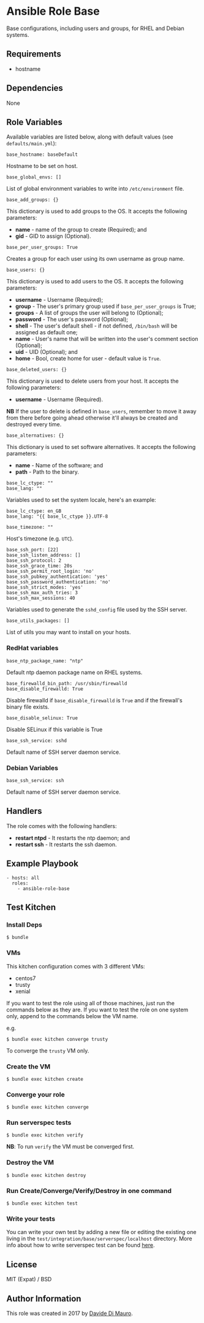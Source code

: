# Ansible Role Base

Base configurations, including users and groups, for RHEL and Debian systems.

## Requirements

* hostname

## Dependencies

None

## Role Variables

Available variables are listed below, along with default values (see `defaults/main.yml`):

```
base_hostname: baseDefault
```

Hostname to be set on host.

```
base_global_envs: []
```

List of global environment variables to write into `/etc/environment` file.

```
base_add_groups: {}
```

This dictionary is used to add groups to the OS. It accepts the following parameters:

* **name** - name of the group to create (Required); and
* **gid** - GID to assign (Optional).

```
base_per_user_groups: True
```

Creates a group for each user using its own username as group name.

```
base_users: {}
```

This dictionary is used to add users to the OS. It accepts the following parameters:

* **username** - Username (Required);
* **group**    - The user's primary group used if `base_per_user_groups` is True;
* **groups**   - A list of groups the user will belong to (Optional);
* **password** - The user's password (Optional);
* **shell**    - The user's default shell - if not defined, `/bin/bash` will be assigned as default one;
* **name**     - User's name that will be written into the user's comment section (Optional);
* **uid**      - UID (Optional); and
* **home**     - Bool, create home for user - default value is `True`.

```
base_deleted_users: {}
```

This dictionary is used to delete users from your host. It accepts the following parameters:

* **username** - Username (Required).

**NB** If the user to delete is defined in `base_users`, remember to move it away from there before going ahead otherwise it'll always be created and destroyed every time.

```
base_alternatives: {}
```

This dictionary is used to set software alternatives. It accepts the following parameters:

* **name** - Name of the software; and
* **path** - Path to the binary.

```
base_lc_ctype: ""
base_lang: ""
```

Variables used to set the system locale, here's an example:

```
base_lc_ctype: en_GB
base_lang: "{{ base_lc_ctype }}.UTF-8
```

```
base_timezone: ""
```

Host's timezone (e.g. `UTC`).

```
base_ssh_port: [22]
base_ssh_listen_address: []
base_ssh_protocol: 2
base_ssh_grace_time: 20s
base_ssh_permit_root_login: 'no'
base_ssh_pubkey_authentication: 'yes'
base_ssh_password_authentication: 'no'
base_ssh_strict_modes: 'yes'
base_ssh_max_auth_tries: 3
base_ssh_max_sessions: 40
```

Variables used to generate the `sshd_config` file used by the SSH server.

```
base_utils_packages: []
```

List of utils you may want to install on your hosts.

### RedHat variables

```
base_ntp_package_name: "ntp"
```

Default ntp daemon package name on RHEL systems.

```
base_firewalld_bin_path: /usr/sbin/firewalld
base_disable_firewalld: True
```

Disable firewalld if `base_disable_firewalld` is `True` and if the firewall's binary file exists.

```
base_disable_selinux: True
```

Disable SELinux if this variable is True

```
base_ssh_service: sshd
```

Default name of SSH server daemon service.

### Debian Variables

```
base_ssh_service: ssh
```

Default name of SSH server daemon service.

## Handlers

The role comes with the following handlers:

* **restart ntpd** - It restarts the ntp daemon; and
* **restart ssh** - It restarts the ssh daemon.

## Example Playbook

```
- hosts: all
  roles:
    - ansible-role-base
```

## Test Kitchen

### Install Deps

```
$ bundle
```

### VMs

This kitchen configuration comes with 3 different VMs:

* centos7
* trusty
* xenial

If you want to test the role using all of those machines, just run the commands below as they are. If you want to test the role on one system only, append to the commands below the VM name.

e.g.

```
$ bundle exec kitchen converge trusty
```

To converge the `trusty` VM only.

### Create the VM

```
$ bundle exec kitchen create
```

### Converge your role

```
$ bundle exec kitchen converge
```

### Run serverspec tests

```
$ bundle exec kitchen verify
```

**NB**: To run `verify` the VM must be converged first.

### Destroy the VM

```
$ bundle exec kitchen destroy
```

### Run Create/Converge/Verify/Destroy in one command

```
$ bundle exec kitchen test
```

### Write your tests

You can write your own test by adding a new file or editing the existing one living in the `test/integration/base/serverspec/localhost` directory. More info about how to write serverspec test can be found [here](http://serverspec.org/).

## License

MIT (Expat) / BSD

## Author Information

This role was created in 2017 by [Davide Di Mauro](https://github.com/darkraiden).
